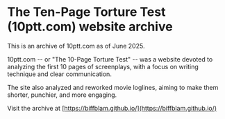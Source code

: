 # The Ten-Page Torture Test (10ptt.com) website archive

This is an archive of 10ptt.com as of June 2025.

10ptt.com -- or "The 10-Page Torture Test" -- was a website devoted to analyzing the first 10 pages of screenplays, with a focus on writing technique and clear communication.

The site also analyzed and reworked movie loglines, aiming to make them shorter, punchier, and more engaging.

Visit the archive at [https://biffblam.github.io/](https://biffblam.github.io/)
